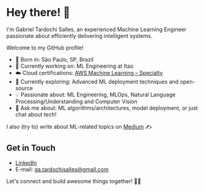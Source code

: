 # Hey there! 👋

I'm Gabriel Tardochi Salles, an experienced Machine Learning Engineer passionate about efficiently delivering intelligent systems.

Welcome to my GitHub profile!
- 🌱 Born in: São Paulo, SP, Brazil
- 💼 Currently working on: ML Engineering at Itaú
- ☁️ Cloud certifications: [AWS Machine Learning – Specialty](https://www.credly.com/badges/2207e8e0-ecaf-445b-8e14-1b9f11e7d6e6)
- 🚀 Currently exploring: Advanced ML deployment techniques and open-source
- 💡 Passionate about: ML Engineering, MLOps, Natural Language Processing/Understanding and Computer Vision
- 💬 Ask me about: ML algorithms/architectures, model deployment, or just chat about tech!

I also (try to) write about ML-related topics on [Medium](https://gabrieltardochi.medium.com/) ✍️

## Get in Touch

- [LinkedIn](https://www.linkedin.com/in/gabrieltardochisalles/)
- E-mail: ga.tardochisalles@gmail.com 

Let's connect and build awesome things together! 🤖✨
